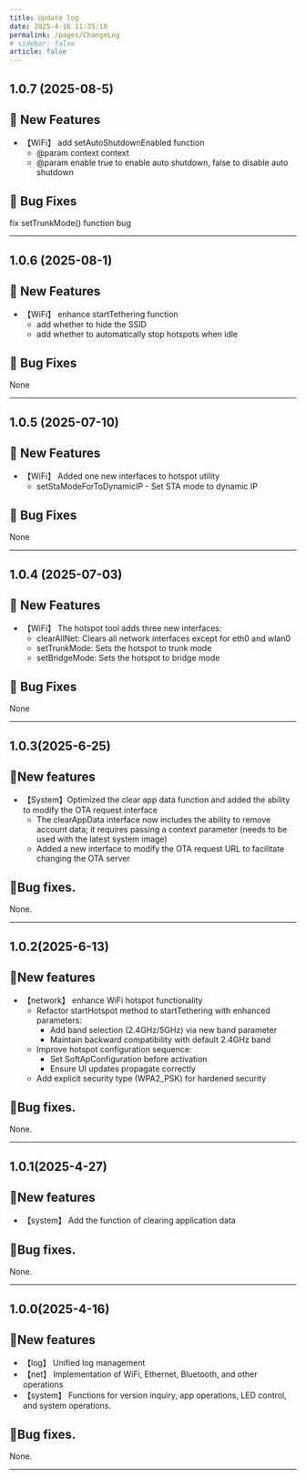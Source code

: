 ```yaml
---
title: Update log
date: 2025-4-16 11:35:10
permalink: /pages/ChangeLog
# sidebar: false
article: false
---
```


## 1.0.7 (2025-08-5)

## 🐣 New Features

- 【WiFi】 add setAutoShutdownEnabled function
  - @param context context
  - @param enable true to enable auto shutdown, false to disable auto shutdown

## 🐞 Bug Fixes

fix setTrunkMode() function bug

---

## 1.0.6 (2025-08-1)

## 🐣 New Features

- 【WiFi】 enhance startTethering function
  - add whether to hide the SSID
  - add whether to automatically stop hotspots when idle

## 🐞 Bug Fixes

None

---

## 1.0.5 (2025-07-10)

## 🐣 New Features

- 【WiFi】 Added one new interfaces to hotspot utility
  - setStaModeForToDynamicIP - Set STA mode to dynamic IP

## 🐞 Bug Fixes

  None

---

## 1.0.4 (2025-07-03)

## 🐣 New Features

- 【WiFi】 The hotspot tool adds three new interfaces:
  - clearAllNet: Clears all network interfaces except for eth0 and wlan0
  - setTrunkMode: Sets the hotspot to trunk mode
  - setBridgeMode: Sets the hotspot to bridge mode

## 🐞 Bug Fixes

  None

---

## 1.0.3(2025-6-25)

## 🐣New features

- 【System】Optimized the clear app data function and added the ability to modify the OTA request interface
  - The clearAppData interface now includes the ability to remove account data; it requires passing a context parameter (needs to be used with the latest system image)
  - Added a new interface to modify the OTA request URL to facilitate changing the OTA server


## 🐞Bug fixes.

None.

---

## 1.0.2(2025-6-13)

## 🐣New features
- 【network】 enhance WiFi hotspot functionality
  - Refactor startHotspot method to startTethering with enhanced parameters:
      * Add band selection (2.4GHz/5GHz) via new band parameter
      * Maintain backward compatibility with default 2.4GHz band
  - Improve hotspot configuration sequence:
      * Set SoftApConfiguration before activation
      * Ensure UI updates propagate correctly
  - Add explicit security type (WPA2_PSK) for hardened security

## 🐞Bug fixes.

None.

---

## 1.0.1(2025-4-27)

## 🐣New features
- 【system】 Add the function of clearing application data

## 🐞Bug fixes.

None.

---

## 1.0.0(2025-4-16)

## 🐣New features

- 【log】 Unified log management
- 【net】 Implementation of WiFi, Ethernet, Bluetooth, and other operations
- 【system】 Functions for version inquiry, app operations, LED control, and system operations.

## 🐞Bug fixes.

None.

---
